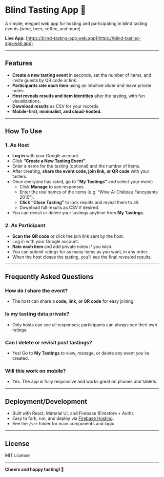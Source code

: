 # Blind Tasting App 🍷

A simple, elegant web app for hosting and participating in blind tasting events (wine, beer, coffee, and more).

**Live App:** [https://blind-tasting-app.web.app](https://blind-tasting-app.web.app)  

---

## Features

- **Create a new tasting event** in seconds, set the number of items, and invite guests by QR code or link.
- **Participants rate each item** using an intuitive slider and leave private notes.
- **Host reveals results and item identities** after the tasting, with fun visualizations.
- **Download results** as CSV for your records.
- **Mobile-first, minimalist, and cloud-hosted.**

---

## How To Use

### **1. As Host**

- **Log in** with your Google account.
- Click **“Create a New Tasting Event”**.
- Enter a name for the tasting (optional) and the number of items.
- After creating, **share the event code, join link, or QR code** with your tasters.
- Once everyone has rated, go to **“My Tastings”** and select your event:
  - Click **Manage** to see responses.
  - Enter the real names of the items (e.g. “Wine A: Château Fancypants 2016”).
  - **Click “Close Tasting”** to lock results and reveal them to all.
  - Download full results as CSV if desired.
- You can revisit or delete your tastings anytime from **My Tastings**.

### **2. As Participant**

- **Scan the QR code** or click the join link sent by the host.
- Log in with your Google account.
- **Rate each item** and add private notes if you wish.
- You can submit ratings for as many items as you want, in any order.
- When the host closes the tasting, you’ll see the final revealed results.

---

## Frequently Asked Questions

### **How do I share the event?**
- The host can share a **code, link, or QR code** for easy joining.

### **Is my tasting data private?**
- Only hosts can see all responses; participants can always see their own ratings.

### **Can I delete or revisit past tastings?**
- Yes! Go to **My Tastings** to view, manage, or delete any event you’ve created.

### **Will this work on mobile?**
- Yes. The app is fully responsive and works great on phones and tablets.

---

## Deployment/Development

- Built with React, Material UI, and Firebase (Firestore + Auth).
- Easy to fork, run, and deploy via [Firebase Hosting](https://firebase.google.com/docs/hosting).
- See the `/src` folder for main components and logic.

---

## License

MIT License

---

**Cheers and happy tasting! 🍷**

